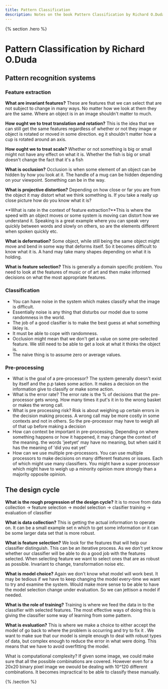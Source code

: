 ```yaml
---
title: Pattern Classification
description: Notes on the book Pattern Classification by Richard O.Duda
---
```


{% section .hero %}
# Pattern Classification by Richard O.Duda
## Pattern recognition systems
### Feature extraction
**What are invariant features?** These are features that we can select that are not subject to change in many ways. No matter how we look at them they are the same. Where an object is in an image shouldn't matter to much. 

**How ought we to treat translation and rotation?** This is the idea that we can still get the same features regardless of whether or not they image or object is rotated or moved in some direction. eg it shouldn't matter how a cup is rotated around an axis.

**How ought we to treat scale?** Whether or not something is big or small might not have any effect on what it is. Whether the fish is big or small doesn't change the fact that it's a fish

**What is occlusion?** Occlusion is when some element of an object can be hidden by how you look at it. The handle of a mug can be hidden depending on your viewpoint. Something can be in the way.

**What is projective distortion?** Depending on how close or far you are from the object it may distort what we think something is. If you take a really up close picture how do you know what it is?

**What is rate in the context of feature extraction?**This is where the speed with an object moves or some system is moving can distort how we understand it. Speaking is a great example where you can speak very quickly between words and slowly on others, so are the elements different when spoken quickly etc. 

**What is deformation?** Some object, while still being the same object might move and bend in some way that deforms itself. So it becomes difficult to know what it is. A hand may take many shapes depending on what it is holding. 

**What is feature selection?** This is generally a domain specific problem. You need to look at the features of music or of art and then make informed decisions on what the most appropriate features.

### Classification
- You can have noise in the system which makes classify what the image is difficult.
- Essentially noise is any thing that disturbs our model due to some randomness in the world.
- The job of a good clasifier is to make the best guess at what something likley is.
- It must be able to cope with randomness.
- Occlusion might mean that we don't get a value on some pre-selected feature. We still need to be able to get a look at what it thinks the object is.
- The naive thing is to assume zero or average values.

### Pre-processing
- What is the goal of a pre-processor? The system generally doesn't exist by itself and the p.p takes some action. It makes a decision on the information give to classify or make some action.
- What is the error rate? The error rate is the % of decisions that the pre-processor gets wrong. How many times it put's it in to the wrong basket or makes the wrong call.
- What is pre processing risk? Risk is about weighing up certain errors in the decision making process. A wrong call may be more costly in some contexts and not in others. So the pre-processor may have to weigh all of that up before making a decision
- How can context be important in pre-processing. Depending on where something happens or how it happened, it may change the context of the meaning. the words 'jeetyet' may have no meaning, but when said it has the meaning of 'did you eat yet'
- How can we use multiple pre-processors. You can use multiple processors to make decisions on many different features or issues. Each of which might use many classifiers. You might have a super processor which might have to weigh up a minority opinion more strongly than a majority opposite opinion.

## The design cycle
**What is the rough progression of the design cycle?** It is to move from data collection → feature selection → model selection → clasifier training → evaluation of classifier

**What is data collection?** This is getting the actual information to operate on. It can be a small example set n which to get some information or it can be some larger data set that is more robust. 

**What is feature selection?** We look for the features that will help our classifier distinguish. This can be an iterative process. As we don't yet know whether our classifier will be able to do a good job with the features selected. When selecting feature we want to select ones that are as robust as possible. Invariant to change, transformation noise etc. 

**What is model choice?** Again we don't know what model will work best. It may be tedious if we have to keep changing the model every-time we want to try and examine the system. Would make more sense to be able to have the model selection change under evaluation. So we can jettison a model if needed. 

**What is the role of training?** Training is where we feed the data in to the classifier with selected features. The most effective ways of doing this is giving the classifier some way of learning from some pattern.

**What is evaluation?** This is where we make a choice to either accept the model of go back to where the problem is occurring and try to fix it . We want to make sue that our model is simple enough to deal with robust types of data, but complex enough to reduce the error in what were doing. This means that we have to avoid overfitting the model. 

What is computational complexity? If given some image, we could make sure that all the possible combinations are covered. However even for a 20x20 binary pixel image we owould be dealing with 10^120 different combinations. It becomes impractical to be able to classify these manually.


{% /section %}